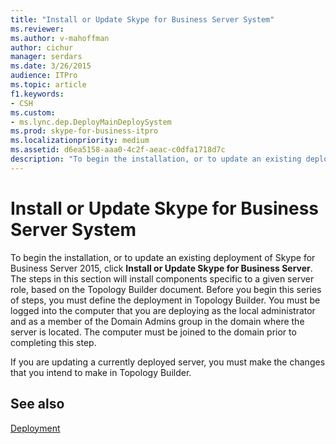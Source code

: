 ```yaml
---
title: "Install or Update Skype for Business Server System"
ms.reviewer: 
ms.author: v-mahoffman
author: cichur
manager: serdars
ms.date: 3/26/2015
audience: ITPro
ms.topic: article
f1.keywords:
- CSH
ms.custom:
- ms.lync.dep.DeployMainDeploySystem
ms.prod: skype-for-business-itpro
ms.localizationpriority: medium
ms.assetid: d6ea5158-aaa0-4c2f-aeac-c0dfa1718d7c
description: "To begin the installation, or to update an existing deployment of Skype for Business Server 2015, click Install or Update Skype for Business Server. The steps in this section will install components specific to a given server role, based on the Topology Builder document. Before you begin this series of steps, you must define the deployment in Topology Builder. You must be logged into the computer that you are deploying as the local administrator and as a member of the Domain Admins group in the domain where the server is located. The computer must be joined to the domain prior to completing this step."
---
```


# Install or Update Skype for Business Server System

To begin the installation, or to update an existing deployment of Skype for Business Server 2015, click **Install or Update Skype for Business Server**. The steps in this section will install components specific to a given server role, based on the Topology Builder document. Before you begin this series of steps, you must define the deployment in Topology Builder. You must be logged into the computer that you are deploying as the local administrator and as a member of the Domain Admins group in the domain where the server is located. The computer must be joined to the domain prior to completing this step.

If you are updating a currently deployed server, you must make the changes that you intend to make in Topology Builder.

## See also

[Deployment](/previous-versions/office/lync-server-2013/lync-server-2013-deployment)